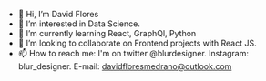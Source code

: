 - 👋 Hi, I’m David Flores
- 👀 I’m interested in Data Science.
- 🌱 I’m currently learning React, GraphQl, Python
- 💞️ I’m looking to collaborate on Frontend projects with React JS.
- 📫 How to reach me: I'm on twitter @blurdesigner. Instagram: blur_designer. E-mail: davidfloresmedrano@outlook.com

<!---
iblurdesigner/iblurdesigner is a ✨ special ✨ repository because its `README.md` (this file) appears on your GitHub profile.
You can click the Preview link to take a look at your changes.
--->
